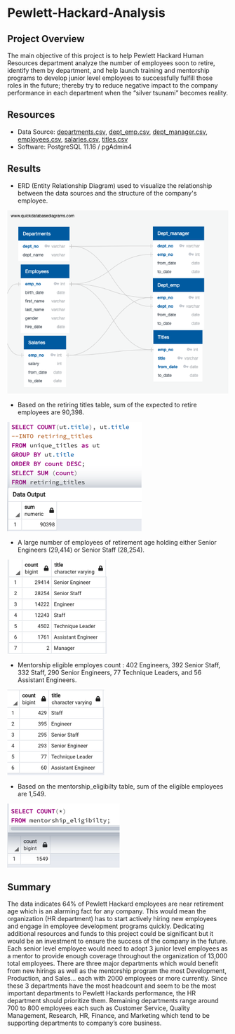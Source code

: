 # Pewlett-Hackard-Analysis
## Project Overview
The main objective of this project is to help Pewlett Hackard Human Resources department analyze the number of employees soon to retire, identify them by department, and help launch training and mentorship programs to develop junior level employees to successfully fulfill those roles in the future; thereby try to reduce negative impact to the company performance in each department when the “silver tsunami” becomes reality.
## Resources
- Data Source: [departments.csv](https://github.com/meliscelikay/Pewlett-Hackard-Analysis/blob/a216501017733d5a2bcd40be2940cef84dd8fa18/Data/departments.csv), [dept_emp.csv](https://github.com/meliscelikay/Pewlett-Hackard-Analysis/blob/a216501017733d5a2bcd40be2940cef84dd8fa18/Data/dept_emp.csv), [dept_manager.csv](https://github.com/meliscelikay/Pewlett-Hackard-Analysis/blob/a216501017733d5a2bcd40be2940cef84dd8fa18/Data/dept_manager.csv), [employees.csv](https://github.com/meliscelikay/Pewlett-Hackard-Analysis/blob/a216501017733d5a2bcd40be2940cef84dd8fa18/Data/employees.csv), [salaries.csv](https://github.com/meliscelikay/Pewlett-Hackard-Analysis/blob/a216501017733d5a2bcd40be2940cef84dd8fa18/Data/salaries.csv), [titles.csv](https://github.com/meliscelikay/Pewlett-Hackard-Analysis/blob/a216501017733d5a2bcd40be2940cef84dd8fa18/Data/titles.csv)
- Software: PostgreSQL 11.16 / pgAdmin4
## Results
- ERD (Entity Relationship Diagram) used to visualize the relationship between the data sources and the structure of the company's employee.

![EmployeeDB.png](https://github.com/meliscelikay/Pewlett-Hackard-Analysis/blob/a216501017733d5a2bcd40be2940cef84dd8fa18/Results/EmployeeDB.png)

- Based on the retiring titles table, sum of the expected to retire employees are 90,398.

![Sumofexpected to retire.png](https://github.com/meliscelikay/Pewlett-Hackard-Analysis/blob/a216501017733d5a2bcd40be2940cef84dd8fa18/Results/Sumofexpected%20to%20retire.png)

- A large number of employees of retirement age holding either Senior Engineers (29,414) or Senior Staff (28,254).

![Retiring_titles.png](https://github.com/meliscelikay/Pewlett-Hackard-Analysis/blob/a216501017733d5a2bcd40be2940cef84dd8fa18/Results/Retiring_titles.png)

- Mentorship eligible employes count : 402 Engineers, 392 Senior Staff, 332 Staff, 290 Senior Engineers, 77 Technique Leaders, and 56 Assistant Engineers.

![ut_mentorship_eligibilty.png](https://github.com/meliscelikay/Pewlett-Hackard-Analysis/blob/a216501017733d5a2bcd40be2940cef84dd8fa18/Results/ut_mentorship_eligibilty.png)

- Based on the mentorship_eligibilty table, sum of the eligible employees are 1,549.

![Sum of mentorship-eligibility.png](https://github.com/meliscelikay/Pewlett-Hackard-Analysis/blob/a216501017733d5a2bcd40be2940cef84dd8fa18/Results/Sum%20of%20mentorship-eligibility.png)
## Summary
The data indicates 64% of Pewlett Hackard employees are near retirement age which is an alarming fact for any company. This would mean the organization (HR department) has to start actively hiring new employees and engage in employee development programs quickly. Dedicating additional resources and funds to this project could be significant but it would be an investment to ensure the success of the company in the future. Each senior level employee would need to adopt 3 junior level employees as a mentor to provide enough coverage throughout the organization of 13,000 total employees. There are three major departments which would benefit from new hirings as well as the mentorship program the most Development, Production, and Sales… each with 2000 employees or more currently. Since these 3 departments have the most headcount and seem to be the most important departments to Pewlett Hackards performance, the HR department should prioritize them. Remaining departments range around 700 to 800 employees each such as Customer Service, Quality Management, Research, HR, Finance, and Marketing which tend to be supporting departments to company’s core business.  

